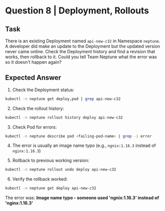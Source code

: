 # Question 8 | Deployment, Rollouts

## Task
There is an existing Deployment named `api-new-c32` in Namespace `neptune`. A developer did make an update to the Deployment but the updated version never came online. Check the Deployment history and find a revision that works, then rollback to it. Could you tell Team Neptune what the error was so it doesn't happen again?

## Expected Answer

1. Check the Deployment status:
```bash
kubectl -n neptune get deploy,pod | grep api-new-c32
```

2. Check the rollout history:
```bash
kubectl -n neptune rollout history deploy api-new-c32
```

3. Check Pod for errors:
```bash
kubectl -n neptune describe pod <failing-pod-name> | grep -i error
```

4. The error is usually an image name typo (e.g., `ngnix:1.16.3` instead of `nginx:1.16.3`)

5. Rollback to previous working version:
```bash
kubectl -n neptune rollout undo deploy api-new-c32
```

6. Verify the rollback worked:
```bash
kubectl -n neptune get deploy api-new-c32
```

The error was: **Image name typo - someone used 'ngnix:1.16.3' instead of 'nginx:1.16.3'**